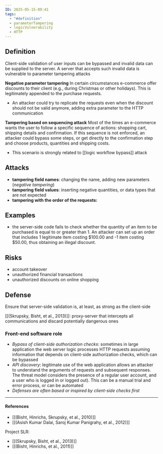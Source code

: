 ```yaml
---
ID: 2025-05-15-09:41
tags:
  - "#definition"
  - parameterTampering
  - logicVulnerability
  - HTTP
---
```

## Definition

Client-side validation of user inputs can be bypassed and invalid data can be supplied to the server. A server that accepts such invalid data is vulnerable to parameter tampering attacks

**Negative parameter tampering**
In certain circumstances e-commerce offer discounts to their client (e.g., during Christmas or other holidays). This is legitimately appended to the purchase requests.
- An attacker could try to replicate the requests even when the discount should not be valid anymore, adding extra parameter to the HTTP communication

**Tampering based on sequencing attack**
Most of the times an e-commerce wants the user to follow a specific sequence of actions: shopping cart, shipping details and confirmation. If this sequence is not enforced, an attacker could bypass some steps, or get directly to the confirmation step and choose products, quantities and shipping costs.
- This scenario is strongly related to [[logic workflow bypass]] attack

## Attacks

- **tampering field names**: changing the name, adding new parameters (*negative tampering*)
- **tampering field values**: inserting negative quantities, or data types that are not expected
- **tampering with the order of the requests:**

## Examples

- the server-side code fails to check whether the quantity of an item to be purchased is equal to or greater than 1. An attacker can set up an order that includes 1 legitimate item costing $100.00 and -1 item costing $50.00, thus obtaining an illegal discount.

## Risks

- account takeover
- unauthorized financial transactions
- unauthorized discounts on online shopping

## Defense

Ensure that server-side validation is, at least, as strong as the client-side

[[(Skrupsky, Bisht, et al., 2013)]]: proxy-server that intercepts all communications and discard potentially dangerous ones

### Front-end software role

- *Bypass of client-side authorization checks*: sometimes in large application the web server logic processes HTTP requests assuming information that depends on client-side authorization checks, which can be bypassed
- *API discovery*: legitimate use of the web application allows an attacker to understand the arguments of requests and subsequent responses. The threat model considers the presence of a regular user account, and a user who is logged in or logged out). This can be a manual trial and error process, or can be automated
- *Defenses are often based or inspired by client-side checks first*

---
#### References
- [[(Bisht, Hinrichs, Skrupsky, et al., 2010)]]
- [[(Asish Kumar Dalai, Saroj Kumar Panigrahy, et al., 2012)]]

Project SLR:
- [[(Skrupsky, Bisht, et al., 2013)]]
- [[(Bisht, Hinrichs, et al., 2011)]]